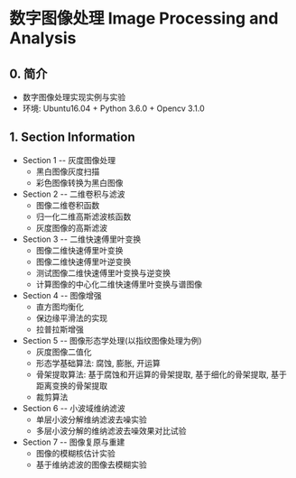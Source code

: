 # 数字图像处理 Image Processing and Analysis
## 0. 简介
* 数字图像处理实现实例与实验
* 环境: Ubuntu16.04 + Python 3.6.0 + Opencv 3.1.0

## 1. Section Information
* Section 1 -- 灰度图像处理
  * 黑白图像灰度扫描
  * 彩色图像转换为黑白图像
* Section 2 -- 二维卷积与滤波
  * 图像二维卷积函数
  * 归一化二维高斯滤波核函数
  * 灰度图像的高斯滤波
* Section 3 -- 二维快速傅里叶变换
  * 图像二维快速傅里叶变换
  * 图像二维快速傅里叶逆变换
  * 测试图像二维快速傅里叶变换与逆变换
  * 计算图像的中心化二维快速傅里叶变换与谱图像
* Section 4 -- 图像增强
  * 直方图均衡化
  * 保边缘平滑法的实现
  * 拉普拉斯增强
* Section 5 -- 图像形态学处理(以指纹图像处理为例)
  * 灰度图像二值化
  * 形态学基础算法: 腐蚀, 膨胀, 开运算
  * 骨架提取算法: 基于腐蚀和开运算的骨架提取, 基于细化的骨架提取, 基于距离变换的骨架提取
  * 裁剪算法
* Section 6 -- 小波域维纳滤波
  * 单层小波分解维纳滤波去噪实验
  * 多层小波分解的维纳滤波去噪效果对比试验
* Section 7 -- 图像复原与重建
  * 图像的模糊核估计实验
  * 基于维纳滤波的图像去模糊实验
